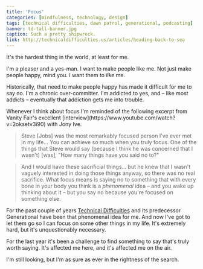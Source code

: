 ```yaml
---
title: 'Focus'
categories: [mindfulness, technology, design]
tags: [technical difficulties, dawn patrol, generational, podcasting]
banner: td-tall-banner.jpg
caption: Such a pretty shipwreck.
link: http://technicaldifficulties.us/articles/heading-back-to-sea
---
```


It's the hardest thing in the world, at least for me.

I'm a pleaser and a yes-man. I want to make people like me. Not just make people happy, mind you. I want them to *like* me. 

Historically, that need to make people happy has made it difficult for me to say no. I'm a chronic over-committer. I'm addicted to yes, and &ndash; like most addicts &ndash; eventually that addiction gets me into trouble.

<p class="has-pullquote" data-pullquote="I'm addicted to yes." markdown="1">Whenever I think about focus I'm reminded of the following excerpt from Vanity Fair's excellent [interview](https://www.youtube.com/watch?v=2oksetv3i90) with Jony Ive.</p>

> Steve [Jobs] was the most remarkably focused person I've ever met in my life... You can achieve so much when you truly focus. One of the things that Steve would say (because I think he was concerned that I wasn't) [was], "How many things have you said no to?" 

> And I would have these sacrificial things... but he knew that I wasn't vaguely interested in doing those things anyway, so there was no real sacrifice. What focus means is saying no to something that with every bone in your body you think is a *phenomenal* idea &ndash; and you wake up thinking about it &ndash; but you say no because you're focused on something else.

For the past couple of years [Technical Difficulties](http://technicaldifficulties.us) and its predecessor Generational have been that phenomenal idea for me. And now I've got to let them go so I can focus on some other things in my life. It's extremely hard, but it's unquestionably necessary.

For the last year it's been a challenge to find something to say that's truly worth saying. It's affected me here, and it's affected me on the air. 

I'm still looking, but I'm as sure as ever in the rightness of the search. 